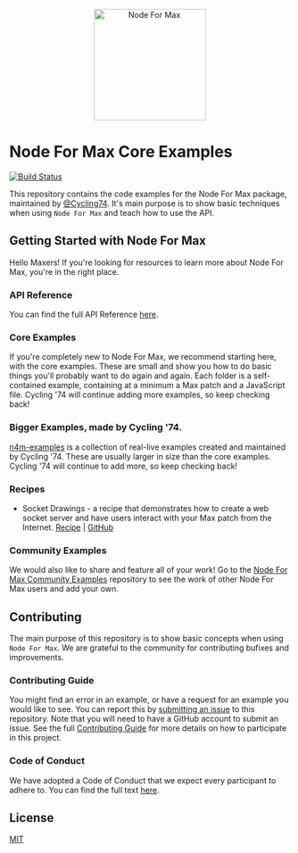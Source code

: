 <p align="center">
	<img src="https://docs.cycling74.com/nodeformax/api/n4m-icon.png" width="200" height="200" alt="Node For Max">
</p>

# Node For Max Core Examples
[![Build Status](https://travis-ci.org/Cycling74/n4m-core-examples.svg?branch=master)](https://travis-ci.org/Cycling74/n4m-core-examples)

This repository contains the code examples for the Node For Max package, maintained by [@Cycling74](https://github.com/Cycling74). It's main purpose is to show basic techniques when using `Node For Max` and teach how to use the API.

## Getting Started with Node For Max

Hello Maxers! If you're looking for resources to learn more about Node For Max, you're in the right place.

### API Reference

You can find the full API Reference [here](https://docs.cycling74.com/nodeformax/api/index.html).

### Core Examples

If you're completely new to Node For Max, we recommend starting here, with the core examples. These are small and show you how to do basic things you'll probably want to do again and again. Each folder is a self-contained example, containing at a minimum a Max patch and a JavaScript file. Cycling '74 will continue adding more examples, so keep checking back!

### Bigger Examples, made by Cycling '74.

[n4m-examples](https://github.com/cycling74/n4m-examples) is a collection of real-live examples created and maintained by Cycling '74. These are usually larger in size than the core examples. Cycling '74 will continue to add more, so keep checking back!

### Recipes

* Socket Drawings - a recipe that demonstrates how to create a web socket server and have users interact with your Max patch from the Internet. [Recipe](https://cycling74.com/tutorials/node-recipe-00-socket-drawings) | [GitHub](https://github.com/pixlpa/socket-drawings)

### Community Examples

We would also like to share and feature all of your work! Go to the [Node For Max Community Examples](https://github.com/Cycling74/n4m-community) repository to see the work of other Node For Max users and add your own.

## Contributing

The main purpose of this repository is to show basic concepts when using `Node For Max`. We are grateful to the community for contributing bufixes and improvements.

### Contributing Guide

You might find an error in an example, or have a request for an example you would like to see. You can report this by [submitting an issue](https://github.com/Cycling74/n4m-core-examples/issues/new) to this repository. Note that you will need to have a GitHub account to submit an issue. See the full [Contributing Guide](./CONTRIBUTING.md) for more details on how to participate in this project.

### Code of Conduct

We have adopted a Code of Conduct that we expect every participant to adhere to. You can find the full text [here](./CODE_OF_CONDUCT.md).

## License

[MIT](./LICENSE)

